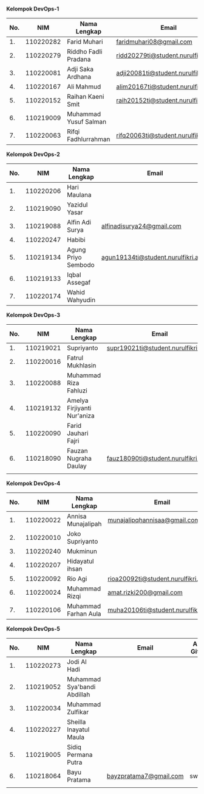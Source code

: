 **Kelompok DevOps-1**

| **No.** | **NIM**   | **Nama Lengkap**      | **Email** | **Akun Github** | **Keterangan** |
|---------|-----------|-----------------------|-----------|-----------------|----------------|
| 1.      | 110220282 | Farid Muhari          |faridmuhari08@gmail.com|FaridMuhari                 |                |
| 2.      | 110220279 | Riddho Fadli Pradana  |    ridd20279ti@student.nurulfikri.ac.id      |Fadly-cloud            |                |
| 3.      | 110220081 | Adji Saka Ardhana     |adji20081ti@student.nurulfikri.ac.id           |adjisakaardhana                 |                |
| 4.      | 110220167 | Ali Mahmud            |alim20167ti@student.nurulfikri.ac.id|a5hmudnf|                |
| 5.      | 110220152 | Raihan Kaeni Smit     |raih20152ti@student.nurulfikri.ac.id           |raihan-smit20152ti                 |                |
| 6.      | 110219009 | Muhammad Yusuf Salman |           |                 |                |
| 7.      | 110220063 | Rifqi Fadhlurrahman   |rifq20063ti@student.nurulfikri.ac.id           |rifqifdhlr                 |                |


**Kelompok DevOps-2**

| **No.** | **NIM**   | **Nama Lengkap**    | **Email** | **Akun Github** | **Keterangan** |
|---------|-----------|---------------------|-----------|-----------------|----------------|
| 1.      | 110220206 | Hari Maulana        |           |                 |                |
| 2.      | 110219090 | Yazidul Yasar       |           |                 |                |
| 3.      | 110219088 | Alfin Adi Surya     |alfinadisurya24@gmail.com           |alfinadisurya24                 |                |
| 4.      | 110220247 | Habibi              |           |                 |                |
| 5.      | 110219134 | Agung Priyo Sembodo |agun19134ti@student.nurulfikri.ac.id           |priyo00                 |                |
| 6.      | 110219133 | Iqbal Assegaf       |           |                 |                |
| 7.      | 110220174 | Wahid Wahyudin      |           |                 |                |


**Kelompok DevOps-3**

| **No.** | **NIM**   | **Nama Lengkap**            | **Email** | **Akun Github** | **Keterangan** |
|---------|-----------|-----------------------------|-----------|-----------------|----------------|
| 1.      | 110219021 | Supriyanto                  | supr19021ti@student.nurulfikri.ac.id          |supriyanto2020                 |                |
| 2.      | 110220016 | Fatrul Mukhlasin            |           |                 |                |
| 3.      | 110220088 | Muhammad Riza Fahluzi       |           |                 |                |
| 4.      | 110219132 | Amelya Firjiyanti Nur'aniza |           |                 |                |
| 5.      | 110220090 | Farid Jauhari Fajri         |           |                 |                |
| 6.      | 110218090 | Fauzan Nugraha Daulay       |fauz18090ti@student.nurulfikri.a.id|owzan29|                |
|         |           |                             |           |                 |                |

**Kelompok DevOps-4**

| **No.** | **NIM**   | **Nama Lengkap**     | **Email** | **Akun Github** | **Keterangan** |
|---------|-----------|----------------------|-----------|-----------------|----------------|
| 1.      | 110220022 | Annisa Munajalipah   |  munajalipqhannisaa@gmail.com       |   annisa32              |                |
| 2.      | 110220010 | Joko Supriyanto      |           |                 |                |
| 3.      | 110220240 | Mukminun             |           |                 |                |
| 4.      | 110220207 | Hidayatul ihsan      |           |                 |                |
| 5.      | 110220092 | Rio Agi              | rioa20092ti@student.nurulfikri.ac.id|        Rioagi18         |                |
| 6.      | 110220024 | Muhammad Rizqi       | amat.rizki200@gmail.com          | rizqi007                |                |
| 7.      | 110220106 | Muhammad Farhan Aula | muha20106ti@student.nurulfikri.ac.id          |  FarhanAula               |                |

**Kelompok DevOps-5**

| **No.** | **NIM**   | **Nama Lengkap**            | **Email** | **Akun Github** | **Keterangan** |
|---------|-----------|-----------------------------|-----------|-----------------|----------------|
| 1.      | 110220273 | Jodi Al Hadi                |           |                 |                |
| 2.      | 110219052 | Muhammad Sya'bandi Abdillah |           |                 |                |
| 3.      | 110220034 | Muhammad Zulfikar           |           |                 |                |
| 4.      | 110220227 | Sheilla Inayatul Maula      |           |                 |                |
| 5.      | 110219005 | Sidiq Permana Putra         |           |                 |                |
| 6.      | 110218064 | Bayu Pratama                | bayzpratama7@gmail.com | swtlbyz                |                |
|         |           |                             |           |                 |                |
